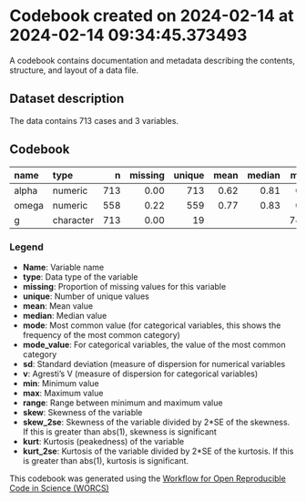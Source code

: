 Codebook created on 2024-02-14 at 2024-02-14 09:34:45.373493
================

A codebook contains documentation and metadata describing the contents,
structure, and layout of a data file.

## Dataset description

The data contains 713 cases and 3 variables.

## Codebook

| name  | type      |   n | missing | unique | mean | median |  mode | mode_value |   sd |    v |  min |  max | range |  skew | skew_2se |  kurt | kurt_2se |
|:------|:----------|----:|--------:|-------:|-----:|-------:|------:|-----------:|-----:|-----:|-----:|-----:|------:|------:|---------:|------:|---------:|
| alpha | numeric   | 713 |    0.00 |    713 | 0.62 |   0.81 |  0.81 |            | 0.55 |      | -2.9 | 0.97 |  3.87 | -3.18 |   -17.35 | 10.24 |    28.01 |
| omega | numeric   | 558 |    0.22 |    559 | 0.77 |   0.83 |  0.83 |            | 0.16 |      |  0.0 | 0.97 |  0.97 | -2.05 |    -9.91 |  5.79 |    14.01 |
| g     | character | 713 |    0.00 |     19 |      |        | 74.00 |          6 |      | 0.92 |      |      |       |       |          |       |          |

### Legend

- **Name**: Variable name
- **type**: Data type of the variable
- **missing**: Proportion of missing values for this variable
- **unique**: Number of unique values
- **mean**: Mean value
- **median**: Median value
- **mode**: Most common value (for categorical variables, this shows the
  frequency of the most common category)
- **mode_value**: For categorical variables, the value of the most
  common category
- **sd**: Standard deviation (measure of dispersion for numerical
  variables
- **v**: Agresti’s V (measure of dispersion for categorical variables)
- **min**: Minimum value
- **max**: Maximum value
- **range**: Range between minimum and maximum value
- **skew**: Skewness of the variable
- **skew_2se**: Skewness of the variable divided by 2\*SE of the
  skewness. If this is greater than abs(1), skewness is significant
- **kurt**: Kurtosis (peakedness) of the variable
- **kurt_2se**: Kurtosis of the variable divided by 2\*SE of the
  kurtosis. If this is greater than abs(1), kurtosis is significant.

This codebook was generated using the [Workflow for Open Reproducible
Code in Science (WORCS)](https://osf.io/zcvbs/)
